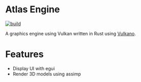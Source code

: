 # Atlas Engine
[![build](https://github.com/evroon/atlas/actions/workflows/build.yml/badge.svg)](https://github.com/evroon/atlas/actions/workflows/build.yml)

A graphics engine using Vulkan written in Rust using [Vulkano](https://github.com/vulkano-rs/vulkano).

# Features
* Display UI with egui
* Render 3D models using assimp
